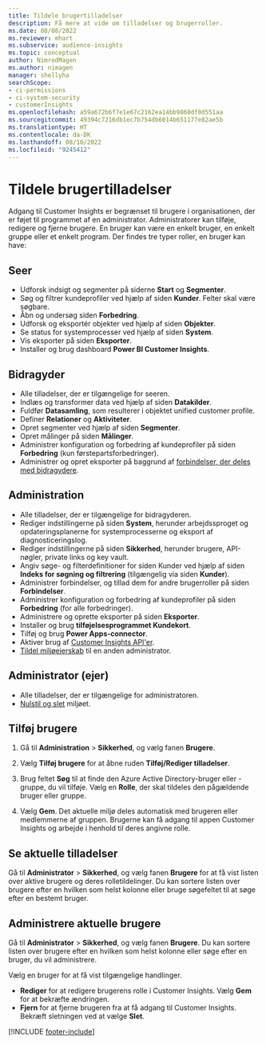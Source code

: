 ```yaml
---
title: Tildele brugertilladelser
description: Få mere at vide om tilladelser og brugerroller.
ms.date: 08/08/2022
ms.reviewer: mhart
ms.subservice: audience-insights
ms.topic: conceptual
author: NimrodMagen
ms.author: nimagen
manager: shellyha
searchScope:
- ci-permissions
- ci-system-security
- customerInsights
ms.openlocfilehash: a59a672b6f7e1e67c2162ea14bb9860df0d551aa
ms.sourcegitcommit: 49394c7216db1ec7b754db6014b651177e82ae5b
ms.translationtype: HT
ms.contentlocale: da-DK
ms.lasthandoff: 08/10/2022
ms.locfileid: "9245412"
---
```

# <a name="assign-user-permissions"></a>Tildele brugertilladelser

Adgang til Customer Insights er begrænset til brugere i organisationen, der er føjet til programmet af en administrator. Administratorer kan tilføje, redigere og fjerne brugere. En bruger kan være en enkelt bruger, en enkelt gruppe eller et enkelt program. Der findes tre typer roller, en bruger kan have:

## <a name="viewer"></a>Seer

- Udforsk indsigt og segmenter på siderne **Start** og **Segmenter**.
- Søg og filtrer kundeprofiler ved hjælp af siden **Kunder**. Felter skal være søgbare.
- Åbn og undersøg siden **Forbedring**.
- Udforsk og eksportér objekter ved hjælp af siden **Objekter**.
- Se status for systemprocesser ved hjælp af siden **System**.
- Vis eksporter på siden **Eksporter**.
- Installer og brug dashboard **Power BI Customer Insights**.

## <a name="contributor"></a>Bidragyder

- Alle tilladelser, der er tilgængelige for seeren.
- Indlæs og transformer data ved hjælp af siden **Datakilder**.
- Fuldfør **Datasamling**, som resulterer i objektet unified customer profile.
- Definer **Relationer** og **Aktiviteter**.
- Opret segmenter ved hjælp af siden **Segmenter**.
- Opret målinger på siden **Målinger**.
- Administrer konfiguration og forbedring af kundeprofiler på siden **Forbedring** (kun førstepartsforbedringer).
- Administrer og opret eksporter på baggrund af [forbindelser, der deles med bidragydere](connections.md#allow-contributors-to-use-a-connection-for-exports).

## <a name="admin"></a>Administration

- Alle tilladelser, der er tilgængelige for bidragyderen.
- Rediger indstillingerne på siden **System**, herunder arbejdssproget og opdateringsplanerne for systemprocesserne og eksport af diagnosticeringslog.
- Rediger indstillingerne på siden **Sikkerhed**, herunder brugere, API-nøgler, private links og key vault.
- Angiv søge- og filterdefinitioner for siden Kunder ved hjælp af siden **Indeks for søgning og filtrering** (tilgængelig via siden **Kunder**).
- Administrer forbindelser, og tillad dem for andre brugerroller på siden **Forbindelser**.
- Administrer konfiguration og forbedring af kundeprofiler på siden **Forbedring** (for alle forbedringer).
- Administrere og oprette eksporter på siden **Eksporter**.
- Installer og brug **tilføjelsesprogrammet Kundekort**.
- Tilføj og brug **Power Apps-connector**.
- Aktiver brug af [Customer Insights API'er](apis.md).
- [Tildel miljøejerskab](manage-environments.md#change-the-owner-of-an-environment) til en anden administrator.

## <a name="admin-owner"></a>Administrator (ejer)

- Alle tilladelser, der er tilgængelige for administratoren.
- [Nulstil og slet](manage-environments.md#reset-an-existing-environment-preview) miljøet.

## <a name="add-users"></a>Tilføj brugere

1. Gå til **Administration** > **Sikkerhed**, og vælg fanen **Brugere**.

1. Vælg **Tilføj brugere** for at åbne ruden **Tilføj/Rediger tilladelser**.

1. Brug feltet **Søg** til at finde den Azure Active Directory-bruger eller -gruppe, du vil tilføje. Vælg en **Rolle**, der skal tildeles den pågældende bruger eller gruppe.

1. Vælg **Gem**. Det aktuelle miljø deles automatisk med brugeren eller medlemmerne af gruppen. Brugerne kan få adgang til appen Customer Insights og arbejde i henhold til deres angivne rolle.

## <a name="view-current-permissions"></a>Se aktuelle tilladelser

Gå til **Administrator** > **Sikkerhed**, og vælg fanen **Brugere** for at få vist listen over aktive brugere og deres rolletildelinger. Du kan sortere listen over brugere efter en hvilken som helst kolonne eller bruge søgefeltet til at søge efter en bestemt bruger.

## <a name="manage-current-users"></a>Administrere aktuelle brugere

Gå til **Administrator** > **Sikkerhed**, og vælg fanen **Brugere**. Du kan sortere listen over brugere efter en hvilken som helst kolonne eller søge efter en bruger, du vil administrere.

Vælg en bruger for at få vist tilgængelige handlinger.

- **Rediger** for at redigere brugerens rolle i Customer Insights. Vælg **Gem** for at bekræfte ændringen.
- **Fjern** for at fjerne brugeren fra at få adgang til Customer Insights. Bekræft sletningen ved at vælge **Slet**.

[!INCLUDE [footer-include](includes/footer-banner.md)]
